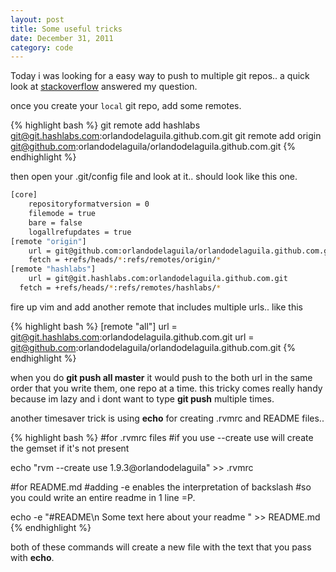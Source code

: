 ```yaml
---
layout: post
title: Some useful tricks
date: December 31, 2011
category: code
---
```


Today i was looking for a easy way to push to multiple git repos.. a quick look at [stackoverflow](http://stackoverflow.com/a/3195446/536984) answered my question.

once you create your `local` git repo, add some remotes.

{% highlight bash %} 
git remote add hashlabs git@git.hashlabs.com:orlandodelaguila.github.com.git
git remote add origin git@github.com:orlandodelaguila/orlandodelaguila.github.com.git
{% endhighlight %}

then open your .git/config file and look at it.. should look like this one.

```bash
[core]
	repositoryformatversion = 0
	filemode = true
	bare = false
	logallrefupdates = true
[remote "origin"]
	url = git@github.com:orlandodelaguila/orlandodelaguila.github.com.git
	fetch = +refs/heads/*:refs/remotes/origin/*
[remote "hashlabs"]
	url = git@git.hashlabs.com:orlandodelaguila.github.com.git
  fetch = +refs/heads/*:refs/remotes/hashlabs/*
```

fire up vim and add another remote that includes multiple urls.. like this

{% highlight bash %}
[remote "all"]
	url = git@git.hashlabs.com:orlandodelaguila.github.com.git
	url = git@github.com:orlandodelaguila/orlandodelaguila.github.com.git
{% endhighlight %}

when you do **git push all master** it would push to the both url in the same order that you write them, one repo at a time. this tricky comes really handy because im lazy and i dont want to type **git push** multiple times.

another timesaver trick is using **echo** for creating .rvmrc and README files.. 

{% highlight bash %}
#for .rvmrc files
#if you use --create use will create the gemset if it's not present

echo "rvm --create use 1.9.3@orlandodelaguila" >> .rvmrc

#for README.md
#adding -e enables the interpretation of backslash
#so you could write an entire readme in 1 line =P.

echo -e "#README\n Some text here about your readme " >> README.md
{% endhighlight %}

both of these commands will create a new file with the text that you pass with **echo**.
